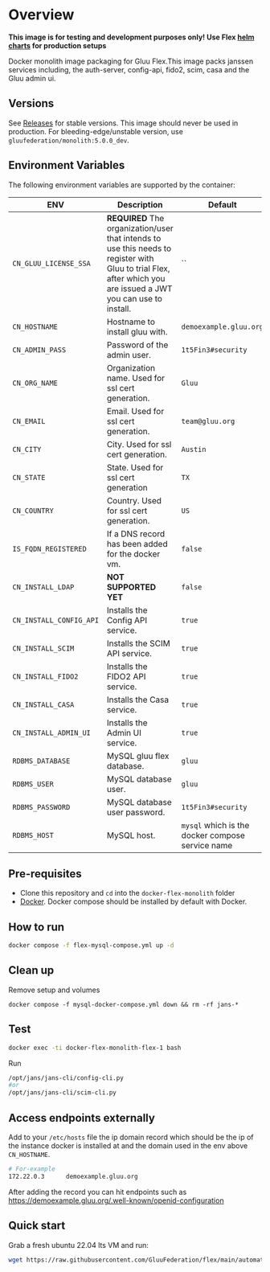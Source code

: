 # Overview

**This image is for testing and development purposes only! Use Flex [helm charts](../charts/gluu) for production setups**

Docker monolith image packaging for Gluu Flex.This image packs janssen services including, the auth-server, config-api, fido2, scim, casa and the Gluu admin ui.

## Versions

See [Releases](https://github.com/GluuFederation/docker-flex-monolith/releases) for stable versions. This image should never be used in production.
For bleeding-edge/unstable version, use `gluufederation/monolith:5.0.0_dev`.

## Environment Variables

The following environment variables are supported by the container:

| ENV                     | Description                                                                                                                                                     | Default                                          |
|-------------------------|-----------------------------------------------------------------------------------------------------------------------------------------------------------------|--------------------------------------------------|
| `CN_GLUU_LICENSE_SSA`   | **REQUIRED** The organization/user that intends to use this needs to register with Gluu to trial Flex, after which you are issued a JWT you can use to install. | ``                                               |
| `CN_HOSTNAME`           | Hostname to install gluu with.                                                                                                                                  | `demoexample.gluu.org`                           |
| `CN_ADMIN_PASS`         | Password of the admin user.                                                                                                                                     | `1t5Fin3#security`                               |
| `CN_ORG_NAME`           | Organization name. Used for ssl cert generation.                                                                                                                | `Gluu`                                           |
| `CN_EMAIL`              | Email. Used for ssl cert generation.                                                                                                                            | `team@gluu.org`                               |
| `CN_CITY`               | City. Used for ssl cert generation.                                                                                                                             | `Austin`                                         |
| `CN_STATE`              | State. Used for ssl cert generation                                                                                                                             | `TX`                                             |
| `CN_COUNTRY`            | Country. Used for ssl cert generation.                                                                                                                          | `US`                                             |
| `IS_FQDN_REGISTERED`    | If a DNS record has been added for the docker vm.                                                                                                               | `false`                                          |
| `CN_INSTALL_LDAP`       | **NOT SUPPORTED YET**                                                                                                                                           | `false`                                          |
| `CN_INSTALL_CONFIG_API` | Installs the Config API service.                                                                                                                                | `true`                                           |
| `CN_INSTALL_SCIM`       | Installs the SCIM  API service.                                                                                                                                 | `true`                                           |
| `CN_INSTALL_FIDO2`      | Installs the FIDO2 API service.                                                                                                                                 | `true`                                           |
| `CN_INSTALL_CASA`       | Installs the Casa service.                                                                                                                                      | `true`                                           |
| `CN_INSTALL_ADMIN_UI`   | Installs the Admin UI service.                                                                                                                                  | `true`                                           |
| `RDBMS_DATABASE`        | MySQL gluu flex database.                                                                                                                                       | `gluu`                                           |
| `RDBMS_USER`            | MySQL database user.                                                                                                                                            | `gluu`                                           |
| `RDBMS_PASSWORD`        | MySQL database user password.                                                                                                                                   | `1t5Fin3#security`                               |
| `RDBMS_HOST`            | MySQL host.                                                                                                                                                     | `mysql` which is the docker compose service name |


## Pre-requisites
- Clone this repository and `cd` into the `docker-flex-monolith` folder
- [Docker](https://docs.docker.com/install). Docker compose should be installed by default with Docker.

## How to run

```bash
docker compose -f flex-mysql-compose.yml up -d
```

## Clean up

Remove setup and volumes

```
docker compose -f mysql-docker-compose.yml down && rm -rf jans-*
```

## Test

```bash
docker exec -ti docker-flex-monolith-flex-1 bash
```

Run 
```bash
/opt/jans/jans-cli/config-cli.py
#or
/opt/jans/jans-cli/scim-cli.py
```

## Access endpoints externally

Add to your `/etc/hosts` file the ip domain record which should be the ip of the instance docker is installed at and the domain used in the env above `CN_HOSTNAME`.

```bash
# For-example
172.22.0.3      demoexample.gluu.org
```

After adding the record you can hit endpoints such as https://demoexample.gluu.org/.well-known/openid-configuration

## Quick start 

Grab a fresh ubuntu 22.04 lts VM and run:

```bash
wget https://raw.githubusercontent.com/GluuFederation/flex/main/automation/startflexmonolithdemo.sh && chmod u+x startflexmonolithdemo.sh && sudo bash startflexmonolithdemo.sh demoexample.gluu.org MYSQL
```

